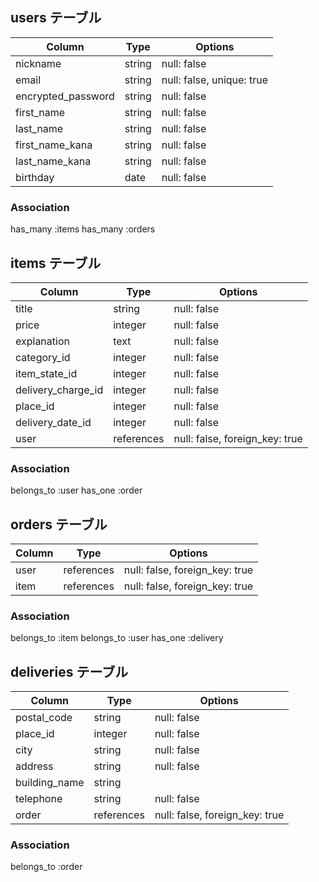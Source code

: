 

## users テーブル

| Column                  | Type   | Options                   |
| ------------------      | ------ | ------------------------- |
| nickname                | string | null: false |
| email                   | string | null: false, unique: true |
| encrypted_password      | string | null: false |
| first_name              | string | null: false |
| last_name               | string | null: false |
| first_name_kana         | string | null: false |
| last_name_kana           | string | null: false |
| birthday                | date   | null: false |


### Association
  has_many :items
  has_many :orders


## items テーブル

| Column             | Type   | Options                   |
| ------------------ | ------ | ------------------------- |
| title              | string | null: false  |
| price              | integer | null: false |
| explanation           | text | null: false  |
| category_id           | integer | null: false |
| item_state_id         | integer | null: false |
| delivery_charge_id    | integer | null: false |
| place_id              | integer | null: false |
| delivery_date_id      | integer | null: false |
| user                | references | null: false, foreign_key: true |

### Association
  belongs_to :user
  has_one :order



## orders テーブル

| Column             | Type   | Options                   |
| ------------------ | ------ | ------------------------- |
| user               | references  | null: false, foreign_key: true |
| item              | references  | null: false, foreign_key: true |

### Association
  belongs_to :item
  belongs_to :user
  has_one :delivery

## deliveries テーブル

| Column             | Type   | Options                   |
| ------------------ | ------ | ------------------------- |
| postal_code        | string | null: false  |
| place_id         | integer | null: false |
| city               | string | null: false |
| address            | string | null: false  |
| building_name      | string | |
| telephone          | string | null: false |
| order                | references | null: false, foreign_key: true |

### Association
  belongs_to :order



